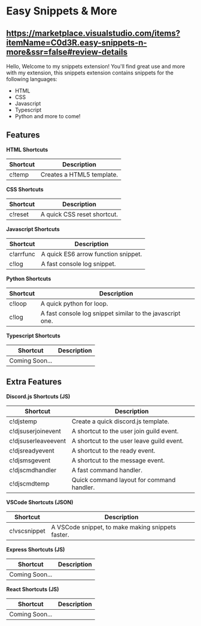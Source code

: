 # Easy Snippets & More
## https://marketplace.visualstudio.com/items?itemName=C0d3R.easy-snippets-n-more&ssr=false#review-details

Hello, Welcome to my snippets extension! You'll find great use and more with my extension, this snippets extension contains snippets for the following languages:
- HTML
- CSS
- Javascript
- Typescript
- Python
and more to come!

## Features

**HTML Shortcuts**

| Shortcut   | Description                        |
| --------   | ---------------------------------- |
| c!temp     | Creates a HTML5 template.          |

**CSS Shortcuts**

| Shortcut    | Description                        |
| --------    | ---------------------------------- |
| c!reset     | A quick CSS reset shortcut.        |

**Javascript Shortcuts**

| Shortcut   | Description                         |
| --------   | ----------------------------------  |
| c!arrfunc  | A quick ES6 arrow function snippet. |
| c!log      | A fast console log snippet.         |

**Python Shortcuts**

| Shortcut  | Description                                                       |
| --------  | ----------------------------------                                |
| c!loop    | A quick python for loop.                                          |
| c!log     | A fast console log snippet similar to the javascript one.         |

**Typescript Shortcuts**

| Shortcut  | Description                        |
| --------  | ---------------------------------- |
| Coming Soon...                                 |


## Extra Features

**Discord.js Shortcuts (JS)**

| Shortcut              | Description                                |
| --------              | ----------------------------------         |
| c!djstemp             | Create a quick discord.js template.        |
| c!djsuserjoinevent    | A shortcut to the user join guild event.   |
| c!djsuserleaveevent   | A shortcut to the user leave guild event.  |
| c!djsreadyevent       | A shortcut to the ready event.             |
| c!djsmsgevent         | A shortcut to the message event.           |
| c!djscmdhandler       | A fast command handler.                    |
| c!djscmdtemp          | Quick command layout for command handler.  |

**VSCode Shortcuts (JSON)**

| Shortcut     | Description                                       |
| --------     | ----------------------------------                |
| c!vscsnippet | A VSCode snippet, to make making snippets faster. |

**Express Shortcuts (JS)**

| Shortcut | Description                          |
| -------- | ----------------------------------   |
| Coming Soon...                                  |

**React Shortcuts (JS)**

| Shortcut | Description                          |
| -------- | ----------------------------------   |
| Coming Soon...                                  |
